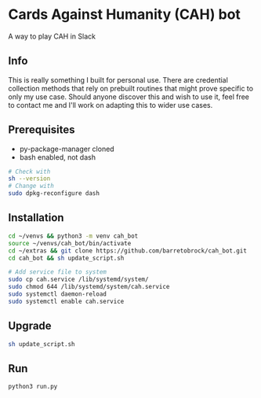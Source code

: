 # Cards Against Humanity (CAH) bot
A way to play CAH in Slack

## Info
This is really something I built for personal use. There are credential collection methods that rely on prebuilt routines that might prove specific to only my use case. Should anyone discover this and wish to use it, feel free to contact me and I'll work on adapting this to wider use cases.

## Prerequisites
 - py-package-manager cloned
 - bash enabled, not dash
 ```bash
# Check with
sh --version
# Change with
sudo dpkg-reconfigure dash 
```

## Installation
```bash
cd ~/venvs && python3 -m venv cah_bot
source ~/venvs/cah_bot/bin/activate
cd ~/extras && git clone https://github.com/barretobrock/cah_bot.git
cd cah_bot && sh update_script.sh

# Add service file to system
sudo cp cah.service /lib/systemd/system/
sudo chmod 644 /lib/systemd/system/cah.service
sudo systemctl daemon-reload
sudo systemctl enable cah.service
```

## Upgrade
```bash
sh update_script.sh
```

## Run
```bash
python3 run.py
```





